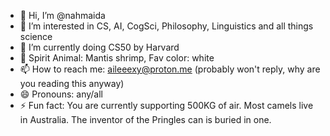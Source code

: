 - 👋 Hi, I’m @nahmaida
- 👀 I’m interested in CS, AI, CogSci, Philosophy, Linguistics and all things science
- 🌱 I’m currently doing CS50 by Harvard
- 💞️ Spirit Animal: Mantis shrimp, Fav color: white
- 📫 How to reach me: aileeexy@proton.me (probably won't reply, why are you reading this anyway)
- 😄 Pronouns: any/all
- ⚡ Fun fact: You are currently supporting 500KG of air. Most camels live in Australia. The inventor of the Pringles can is buried in one. 

<!---
nahmaida/nahmaida is a ✨ special ✨ repository because its `README.md` (this file) appears on your GitHub profile.
You can click the Preview link to take a look at your changes.
--->
